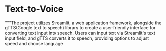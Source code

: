 # Text-to-Voice
"""The project utilizes Streamlit, a web application framework, alongside the gTTS(Google text to speech) library to create a user-friendly interface for converting text input into speech. Users can input text via Streamlit's text input field, and gTTS converts it to speech, providing options to adjust speed and choose language
